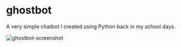 # ghostbot

A very simple chatbot I created using Python back in my school days.

![ghostbot-screenshot](https://user-images.githubusercontent.com/73876759/226683231-e94a3701-6b62-45c7-9d40-c6042568d8ee.png)
